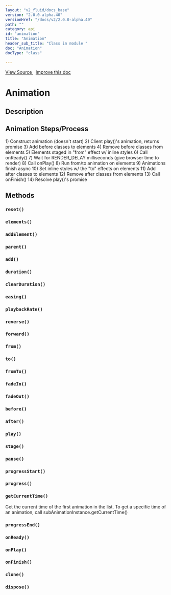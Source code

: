 ```yaml
---
layout: "v2_fluid/docs_base"
version: "2.0.0-alpha.40"
versionHref: "/docs/v2/2.0.0-alpha.40"
path: ""
category: api
id: "animation"
title: "Animation"
header_sub_title: "Class in module "
doc: "Animation"
docType: "class"

---
```





<div class="improve-docs">
  <a href='http://github.com/driftyco/ionic2/tree/master/ionic/animations/animation.ts#L1'>
    View Source
  </a>
  &nbsp;
  <a href='http://github.com/driftyco/ionic2/edit/master/ionic/animations/animation.ts#L1'>
    Improve this doc
  </a>

</div>




<h1 class="api-title">


Animation






</h1>






<h2>Description</h2>

<h2 id="animation-steps-process">Animation Steps/Process</h2>
<p>  1) Construct animation (doesn&#39;t start)
  2) Client play()&#39;s animation, returns promise
  3) Add before classes to elements
  4) Remove before classes from elements
  5) Elements staged in &quot;from&quot; effect w/ inline styles
  6) Call onReady()
  7) Wait for RENDER_DELAY milliseconds (give browser time to render)
  8) Call onPlay()
  8) Run from/to animation on elements
  9) Animations finish async
 10) Set inline styles w/ the &quot;to&quot; effects on elements
 11) Add after classes to elements
 12) Remove after classes from elements
 13) Call onFinish()
 14) Resolve play()&#39;s promise</p>






<h2>Methods</h2>

<div id="reset"></div>

<h3>
<code>reset()</code>

</h3>












<div id="elements"></div>

<h3>
<code>elements()</code>

</h3>












<div id="addElement"></div>

<h3>
<code>addElement()</code>

</h3>












<div id="parent"></div>

<h3>
<code>parent()</code>

</h3>












<div id="add"></div>

<h3>
<code>add()</code>

</h3>












<div id="duration"></div>

<h3>
<code>duration()</code>

</h3>












<div id="clearDuration"></div>

<h3>
<code>clearDuration()</code>

</h3>












<div id="easing"></div>

<h3>
<code>easing()</code>

</h3>












<div id="playbackRate"></div>

<h3>
<code>playbackRate()</code>

</h3>












<div id="reverse"></div>

<h3>
<code>reverse()</code>

</h3>












<div id="forward"></div>

<h3>
<code>forward()</code>

</h3>












<div id="from"></div>

<h3>
<code>from()</code>

</h3>












<div id="to"></div>

<h3>
<code>to()</code>

</h3>












<div id="fromTo"></div>

<h3>
<code>fromTo()</code>

</h3>












<div id="fadeIn"></div>

<h3>
<code>fadeIn()</code>

</h3>












<div id="fadeOut"></div>

<h3>
<code>fadeOut()</code>

</h3>












<div id="before"></div>

<h3>
<code>before()</code>

</h3>












<div id="after"></div>

<h3>
<code>after()</code>

</h3>












<div id="play"></div>

<h3>
<code>play()</code>

</h3>












<div id="stage"></div>

<h3>
<code>stage()</code>

</h3>












<div id="pause"></div>

<h3>
<code>pause()</code>

</h3>












<div id="progressStart"></div>

<h3>
<code>progressStart()</code>

</h3>












<div id="progress"></div>

<h3>
<code>progress()</code>

</h3>












<div id="getCurrentTime"></div>

<h3>
<code>getCurrentTime()</code>

</h3>

Get the current time of the first animation
in the list. To get a specific time of an animation, call
subAnimationInstance.getCurrentTime()











<div id="progressEnd"></div>

<h3>
<code>progressEnd()</code>

</h3>












<div id="onReady"></div>

<h3>
<code>onReady()</code>

</h3>












<div id="onPlay"></div>

<h3>
<code>onPlay()</code>

</h3>












<div id="onFinish"></div>

<h3>
<code>onFinish()</code>

</h3>












<div id="clone"></div>

<h3>
<code>clone()</code>

</h3>












<div id="dispose"></div>

<h3>
<code>dispose()</code>

</h3>










<!-- end content block -->


<!-- end body block -->

